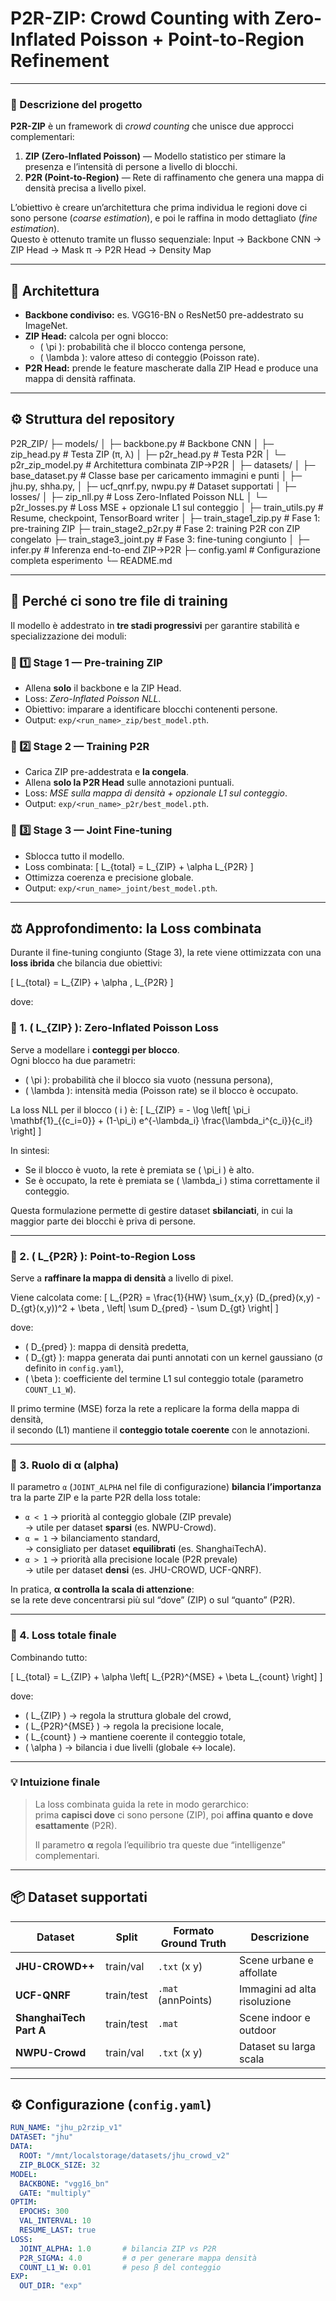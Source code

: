 # P2R-ZIP: Crowd Counting with Zero-Inflated Poisson + Point-to-Region Refinement

---

### 📘 Descrizione del progetto

**P2R-ZIP** è un framework di *crowd counting* che unisce due approcci complementari:

1. **ZIP (Zero-Inflated Poisson)** — Modello statistico per stimare la presenza e l’intensità di persone a livello di blocchi.  
2. **P2R (Point-to-Region)** — Rete di raffinamento che genera una mappa di densità precisa a livello pixel.

L’obiettivo è creare un’architettura che prima individua le regioni dove ci sono persone (*coarse estimation*), e poi le raffina in modo dettagliato (*fine estimation*).  
Questo è ottenuto tramite un flusso sequenziale:
Input → Backbone CNN → ZIP Head → Mask π → P2R Head → Density Map

---

## 🧩 Architettura

- **Backbone condiviso:** es. VGG16-BN o ResNet50 pre-addestrato su ImageNet.
- **ZIP Head:** calcola per ogni blocco:
  - \( \pi \): probabilità che il blocco contenga persone,
  - \( \lambda \): valore atteso di conteggio (Poisson rate).
- **P2R Head:** prende le feature mascherate dalla ZIP Head e produce una mappa di densità raffinata.

---

## ⚙️ Struttura del repository

P2R_ZIP/
├─ models/
│ ├─ backbone.py # Backbone CNN
│ ├─ zip_head.py # Testa ZIP (π, λ)
│ ├─ p2r_head.py # Testa P2R
│ └─ p2r_zip_model.py # Architettura combinata ZIP→P2R
│
├─ datasets/
│ ├─ base_dataset.py # Classe base per caricamento immagini e punti
│ ├─ jhu.py, shha.py,
│ ├─ ucf_qnrf.py, nwpu.py # Dataset supportati
│
├─ losses/
│ ├─ zip_nll.py # Loss Zero-Inflated Poisson NLL
│ └─ p2r_losses.py # Loss MSE + opzionale L1 sul conteggio
│
├─ train_utils.py # Resume, checkpoint, TensorBoard writer
│
├─ train_stage1_zip.py # Fase 1: pre-training ZIP
├─ train_stage2_p2r.py # Fase 2: training P2R con ZIP congelato
├─ train_stage3_joint.py # Fase 3: fine-tuning congiunto
│
├─ infer.py # Inferenza end-to-end ZIP→P2R
├─ config.yaml # Configurazione completa esperimento
└─ README.md


---

## 🧠 Perché ci sono **tre file di training**

Il modello è addestrato in **tre stadi progressivi** per garantire stabilità e specializzazione dei moduli:

### 🩵 1️⃣ Stage 1 — Pre-training ZIP
- Allena **solo** il backbone e la ZIP Head.
- Loss: *Zero-Inflated Poisson NLL*.
- Obiettivo: imparare a identificare blocchi contenenti persone.
- Output: `exp/<run_name>_zip/best_model.pth`.

### 💙 2️⃣ Stage 2 — Training P2R
- Carica ZIP pre-addestrata e **la congela**.
- Allena **solo la P2R Head** sulle annotazioni puntuali.
- Loss: *MSE sulla mappa di densità + opzionale L1 sul conteggio*.
- Output: `exp/<run_name>_p2r/best_model.pth`.

### 💜 3️⃣ Stage 3 — Joint Fine-tuning
- Sblocca tutto il modello.
- Loss combinata:
  \[
  L_{total} = L_{ZIP} + \alpha L_{P2R}
  \]
- Ottimizza coerenza e precisione globale.
- Output: `exp/<run_name>_joint/best_model.pth`.

---

## ⚖️ Approfondimento: la **Loss combinata**

Durante il fine-tuning congiunto (Stage 3), la rete viene ottimizzata con una **loss ibrida** che bilancia due obiettivi:

\[
L_{total} = L_{ZIP} + \alpha \, L_{P2R}
\]

dove:

### 🔹 1. \( L_{ZIP} \): Zero-Inflated Poisson Loss
Serve a modellare i **conteggi per blocco**.  
Ogni blocco ha due parametri:
- \( \pi \): probabilità che il blocco sia vuoto (nessuna persona),
- \( \lambda \): intensità media (Poisson rate) se il blocco è occupato.

La loss NLL per il blocco \( i \) è:
\[
L_{ZIP} = - \log \left[ \pi_i \mathbf{1}_{\{c_i=0\}} + (1-\pi_i) e^{-\lambda_i} \frac{\lambda_i^{c_i}}{c_i!} \right]
\]

In sintesi:
- Se il blocco è vuoto, la rete è premiata se \( \pi_i \) è alto.
- Se è occupato, la rete è premiata se \( \lambda_i \) stima correttamente il conteggio.

Questa formulazione permette di gestire dataset **sbilanciati**, in cui la maggior parte dei blocchi è priva di persone.

---

### 🔹 2. \( L_{P2R} \): Point-to-Region Loss
Serve a **raffinare la mappa di densità** a livello di pixel.

Viene calcolata come:
\[
L_{P2R} = \frac{1}{HW} \sum_{x,y} (D_{pred}(x,y) - D_{gt}(x,y))^2 + \beta \, \left| \sum D_{pred} - \sum D_{gt} \right|
\]

dove:
- \( D_{pred} \): mappa di densità predetta,
- \( D_{gt} \): mappa generata dai punti annotati con un kernel gaussiano (σ definito in `config.yaml`),
- \( \beta \): coefficiente del termine L1 sul conteggio totale (parametro `COUNT_L1_W`).

Il primo termine (MSE) forza la rete a replicare la forma della mappa di densità,  
il secondo (L1) mantiene il **conteggio totale coerente** con le annotazioni.

---

### 🔹 3. Ruolo di **α (alpha)**

Il parametro `α` (`JOINT_ALPHA` nel file di configurazione) **bilancia l’importanza** tra la parte ZIP e la parte P2R della loss totale:

- `α < 1` → priorità al conteggio globale (ZIP prevale)  
  → utile per dataset **sparsi** (es. NWPU-Crowd).  
- `α = 1` → bilanciamento standard,  
  → consigliato per dataset **equilibrati** (es. ShanghaiTechA).  
- `α > 1` → priorità alla precisione locale (P2R prevale)  
  → utile per dataset **densi** (es. JHU-CROWD, UCF-QNRF).

In pratica, **α controlla la scala di attenzione**:  
se la rete deve concentrarsi più sul “dove” (ZIP) o sul “quanto” (P2R).

---

### 🔹 4. Loss totale finale

Combinando tutto:

\[
L_{total} = L_{ZIP} + \alpha \left[ L_{P2R}^{MSE} + \beta L_{count} \right]
\]

dove:
- \( L_{ZIP} \) → regola la struttura globale del crowd,  
- \( L_{P2R}^{MSE} \) → regola la precisione locale,  
- \( L_{count} \) → mantiene coerente il conteggio totale,  
- \( \alpha \) → bilancia i due livelli (globale ↔ locale).

---

### 💡 Intuizione finale

> La loss combinata guida la rete in modo gerarchico:  
> prima **capisci dove** ci sono persone (ZIP), poi **affina quanto e dove esattamente** (P2R).  
>  
> Il parametro **α** regola l’equilibrio tra queste due “intelligenze” complementari.

---

## 📦 Dataset supportati

| Dataset | Split | Formato Ground Truth | Descrizione |
|----------|--------|----------------------|--------------|
| **JHU-CROWD++** | train/val | `.txt` (x y) | Scene urbane e affollate |
| **UCF-QNRF** | train/test | `.mat` (annPoints) | Immagini ad alta risoluzione |
| **ShanghaiTech Part A** | train/test | `.mat` | Scene indoor e outdoor |
| **NWPU-Crowd** | train/val | `.txt` (x y) | Dataset su larga scala |

---

## ⚙️ Configurazione (`config.yaml`)

```yaml
RUN_NAME: "jhu_p2rzip_v1"
DATASET: "jhu"
DATA:
  ROOT: "/mnt/localstorage/datasets/jhu_crowd_v2"
  ZIP_BLOCK_SIZE: 32
MODEL:
  BACKBONE: "vgg16_bn"
  GATE: "multiply"
OPTIM:
  EPOCHS: 300
  VAL_INTERVAL: 10
  RESUME_LAST: true
LOSS:
  JOINT_ALPHA: 1.0       # bilancia ZIP vs P2R
  P2R_SIGMA: 4.0         # σ per generare mappa densità
  COUNT_L1_W: 0.01       # peso β del conteggio
EXP:
  OUT_DIR: "exp"